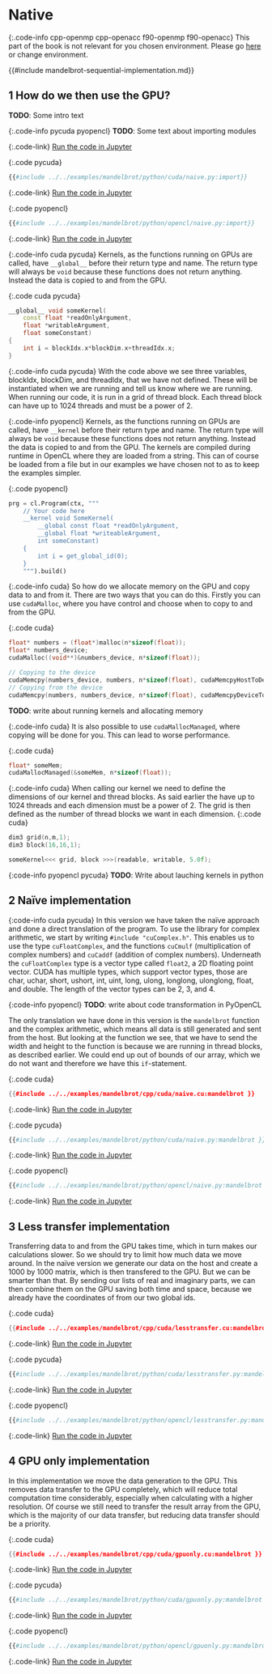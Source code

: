 # Native

{:.code-info cpp-openmp cpp-openacc f90-openmp f90-openacc}
This part of the book is not relevant for you chosen environment. Please go
[here](./directives.md) or change environment.

{{#include mandelbrot-sequential-implementation.md}}

1 How do we then use the GPU?
-----------------------------
**TODO**: Some intro text

{:.code-info pycuda pyopencl}
**TODO**: Some text about importing modules

{:.code-link}
[Run the code in Jupyter](/jupyter/lab/tree/mandelbrot/cpp/cuda/naive.ipynb)

{:.code pycuda}
```python
{{#include ../../examples/mandelbrot/python/cuda/naive.py:import}}
```
{:.code-link}
[Run the code in Jupyter](/jupyter/lab/tree/mandelbrot/python/cuda/naive.ipynb)

{:.code pyopencl}
```python
{{#include ../../examples/mandelbrot/python/opencl/naive.py:import}}
```
{:.code-link}
[Run the code in Jupyter](/jupyter/lab/tree/mandelbrot/python/opencl/naive.ipynb)

{:.code-info cuda pycuda}
Kernels, as the functions running on GPUs are called, have `__global__` before
their return type and name. The return type will always be `void` because these
functions does not return anything. Instead the data is copied to and from the
GPU.

{:.code cuda pycuda}
```c++
__global__ void someKernel(
    const float *readOnlyArgument,
    float *writableArgument,
    float someConstant)
{
    int i = blockIdx.x*blockDim.x+threadIdx.x;
}
```

{:.code-info cuda pycuda}
With the code above we see three variables, blockIdx, blockDim, and threadIdx,
that we have not defined. These will be instantiated when we are running and
tell us know where we are running. When running our code, it is run in a grid of
thread block. Each thread block can have up to 1024 threads and must be a power
of 2.

{:.code-info pyopencl}
Kernels, as the functions running on GPUs are called, have `__kernel` before
their return type and name. The return type will always be `void` because these
functions does not return anything. Instead the data is copied to and from the
GPU. The kernels are compiled during runtime in OpenCL where they are loaded from
a string. This can of course be loaded from a file but in our examples we have
chosen not to as to keep the examples simpler.

{:.code pyopencl}
```python
prg = cl.Program(ctx, """
    // Your code here
    __kernel void SomeKernel(
        __global const float *readOnlyArgument,
        __global float *writeableArgument,
        int someConstant)
    {
        int i = get_global_id(0);
    }
    """).build()
```

{:.code-info cuda}
So how do we allocate memory on the GPU and copy data to and from it. There are
two ways that you can do this. Firstly you can use `cudaMalloc`, where you have
control and choose when to copy to and from the GPU.

{:.code cuda}
```c++
float* numbers = (float*)malloc(n*sizeof(float));
float* numbers_device;
cudaMalloc((void**)&numbers_device, n*sizeof(float));

// Copying to the device
cudaMemcpy(numbers_device, numbers, n*sizeof(float), cudaMemcpyHostToDevice);
// Copying from the device
cudaMemcpy(numbers, numbers_device, n*sizeof(float), cudaMemcpyDeviceToHost);

```


**TODO**: write about running kernels and allocating memory

{:.code-info cuda}
It is also possible to use `cudaMallocManaged`, where copying will be done for
you. This can lead to worse performance.

{:.code cuda}
```c++
float* someMem;
cudaMallocManaged(&someMem, n*sizeof(float));
```

{:.code-info cuda}
When calling our kernel we need to define the dimensions of our kernel and
thread blocks. As said earlier the have up to 1024 threads and each dimension
must be a power of 2. The grid is then defined as the number of thread blocks we
want in each dimension.
{:.code cuda}
```c++
dim3 grid(n,m,1);
dim3 block(16,16,1);

someKernel<<< grid, block >>>(readable, writable, 5.0f);
```

{:code-info pyopencl pycuda}
**TODO**: Write about lauching kernels in python

2 Naïve implementation
----------------------
{:code-info cuda pycuda}
In this version we have taken the naïve approach and done a direct translation
of the program. To use the library for complex arithmetic, we start by writing
`#include "cuComplex.h"`. This enables us to use the type `cuFloatComplex`, and
the functions `cuCmulf` (multiplication of complex numbers) and `cuCaddf`
(addition of complex numbers). Underneath the `cuFloatComplex` type is a vector
type called `float2`, a 2D floating point vector. CUDA has multiple types, which
support vector types, those are char, uchar, short, ushort, int, uint,
long, ulong, longlong, ulonglong, float, and double. The length of the vector
types can be 2, 3, and 4.

{:code-info pyopencl}
**TODO**: write about code transformation in PyOpenCL

The only translation we have done in this version is the `mandelbrot`
function and the complex arithmetic, which means all data is still generated and
sent from the host. But looking at the function we see, that we have to send the
width and height to the function is because we are running in thread blocks, as
described earlier. We could end up out of bounds of our array, which we do not
want and therefore we have this `if`-statement.

{:.code cuda}
```c++
{{#include ../../examples/mandelbrot/cpp/cuda/naive.cu:mandelbrot }}
```
{:.code-link}
[Run the code in Jupyter](/jupyter/lab/tree/mandelbrot/cpp/cuda/naive.ipynb)

{:.code pycuda}
```python
{{#include ../../examples/mandelbrot/python/cuda/naive.py:mandelbrot }}
```
{:.code-link}
[Run the code in Jupyter](/jupyter/lab/tree/mandelbrot/python/cuda/naive.ipynb)

{:.code pyopencl}
```python
{{#include ../../examples/mandelbrot/python/opencl/naive.py:mandelbrot }}
```
{:.code-link}
[Run the code in Jupyter](/jupyter/lab/tree/mandelbrot/python/opencl/naive.ipynb)


3 Less transfer implementation
------------------------------
Transferring data to and from the GPU takes time, which in turn makes our
calculations slower. So we should try to limit how much data we move around.
In the naïve version we generate our data on the host and create a 1000 by 1000
matrix, which is then transfered to the GPU. But we can be smarter than that.
By sending our lists of real and imaginary parts, we can then combine them on
the GPU saving both time and space, because we already have the coordinates of
from our two global ids.

{:.code cuda}
```c++
{{#include ../../examples/mandelbrot/cpp/cuda/lesstransfer.cu:mandelbrot }}
```
{:.code-link}
[Run the code in Jupyter](/jupyter/lab/tree/mandelbrot/cpp/cuda/lesstransfer.ipynb)

{:.code pycuda}
```python
{{#include ../../examples/mandelbrot/python/cuda/lesstransfer.py:mandelbrot }}
```
{:.code-link}
[Run the code in Jupyter](/jupyter/lab/tree/mandelbrot/python/cuda/lesstransfer.ipynb)


{:.code pyopencl}
```python
{{#include ../../examples/mandelbrot/python/opencl/lesstransfer.py:mandelbrot }}
```
{:.code-link}
[Run the code in Jupyter](/jupyter/lab/tree/mandelbrot/python/opencl/lesstransfer.ipynb)

4 GPU only implementation
-------------------------
In this implementation we move the data generation to the GPU. This removes data
transfer to the GPU completely, which will reduce total computation time
considerably, especially when calculating with a higher resolution. Of course we
still need to transfer the result array from the GPU, which is the majority of
our data transfer, but reducing data transfer should be a priority.

{:.code cuda}
```c++
{{#include ../../examples/mandelbrot/cpp/cuda/gpuonly.cu:mandelbrot }}
```
{:.code-link}
[Run the code in Jupyter](/jupyter/lab/tree/mandelbrot/cpp/cuda/gpuonly.ipynb)

{:.code pycuda}
```python
{{#include ../../examples/mandelbrot/python/cuda/gpuonly.py:mandelbrot }}
```
{:.code-link}
[Run the code in Jupyter](/jupyter/lab/tree/mandelbrot/python/cuda/gpuonly.ipynb)

{:.code pyopencl}
```python
{{#include ../../examples/mandelbrot/python/opencl/gpuonly.py:mandelbrot }}
```
{:.code-link}
[Run the code in Jupyter](/jupyter/lab/tree/mandelbrot/python/opencl/gpuonly.ipynb)
